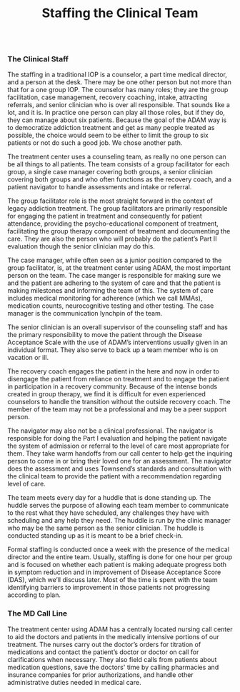 





<center><h1>Staffing the Clinical Team</h1></center>
 <div style="page-break-after: always;"></div> 

### The Clinical Staff

The staffing in a traditional IOP is a counselor, a part time medical director,
and a person at the desk. There may be one other person but not more than that
for a one group IOP.  The counselor has many roles; they are the group
facilitation, case management, recovery coaching, intake, attracting referrals,
and senior clinician who is over all responsible. That sounds like a lot, and it
is. In practice one person can play all those roles, but if they do, they can
manage about six patients. Because the goal of the ADAM way is to democratize
addiction treatment and get as many people treated as possible, the choice would
seem to be either to limit the group to six patients or not do such a good job.
We chose another path.

The treatment center uses a counseling team, as really no one person can be all
things to all patients. The team consists of a group facilitator for each group,
a single case manager covering both groups, a senior clinician covering both
groups and who often functions as the recovery coach, and a patient navigator to
handle assessments and intake or referral.

The group facilitator role is the most straight forward in the context of legacy
addiction treatment. The group facilitators are primarily responsible for
engaging the patient in treatment and consequently for patient attendance,
providing the psycho-educational component of treatment, facilitating the group
therapy component of treatment and documenting the care. They are also the
person who will probably do the patient’s Part II evaluation though the senior
clinician may do this.

The case manager, while often seen as a junior position compared to the group
facilitator, is, at the treatment center using ADAM, the most important person
on the team. The case manger is responsible for making sure we and the patient
are adhering to the system of care and that the patient is making milestones and
informing the team of this. The system of care includes medical monitoring for
adherence (which we call MMAs), medication counts, neurocognitive testing and
other testing. The case manager is the communication lynchpin of the team.

The senior clinician is an overall supervisor of the counseling staff and has
the primary responsibility to move the patient through the Disease Acceptance
Scale with the use of ADAM’s interventions usually given in an individual
format. They also serve to back up a team member who is on vacation or ill.

The recovery coach engages the patient in the here and now in order to disengage
the patient from reliance on treatment and to engage the patient in
participation in a recovery community. Because of the intense bonds created in
group therapy, we find it is difficult for even experienced counselors to handle
the transition without the outside recovery coach. The member of the team may
not be a professional and may be a peer support person.

The navigator may also not be a clinical professional. The navigator is
responsible for doing the Part I evaluation and helping the patient navigate the
system of admission or referral to the level of care most appropriate for them.
They take warm handoffs from our call center to help get the inquiring person to
come in or bring their loved one for an assessment. The navigator does the
assessment and uses Townsend’s standards and consultation with the clinical team
to provide the patient with a recommendation regarding level of care.

The team meets every day for a huddle that is done standing up. The huddle
serves the purpose of allowing each team member to communicate to the rest what
they have scheduled, any challenges they have with scheduling and any help they
need. The huddle is run by the clinic manager who may be the same person as the
senior clinician. The huddle is conducted standing up as it is meant to be a
brief check-in.

Formal staffing is conducted once a week with the presence of the medical
director and the entire team. Usually, staffing is done for one hour per group
and is focused on whether each patient is making adequate progress both in
symptom reduction and in improvement of Disease Acceptance Score (DAS), which
we’ll discuss later. Most of the time is spent with the team identifying
barriers to improvement in those patients not progressing according to plan.


### The MD Call Line

The treatment center using ADAM has a centrally located nursing call center to
aid the doctors and patients in the medically intensive portions of our
treatment. The nurses carry out the doctor’s orders for titration of medications
and contact the patient’s doctor or doctor on call for clarifications when
necessary. They also field calls from patients about medication questions, save
the doctors' time by calling pharmacies and insurance companies for prior
authorizations, and handle other administrative duties needed in medical care.

 
